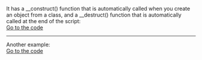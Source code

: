 It has a __construct() function that is automatically called when you create an object from a class, and a __destruct() function that is automatically called at the end of the script:<br>
<a href="https://github.com/Dheeraj2002kumar/Backend_with_php/blob/main/Backend_php/PHP%20OOP/4.%20PHP%20OOP%20-%20Destructor/destructor1.php">Go to the code</a>
<br>
<hr>
Another example:<br>
<a href="https://github.com/Dheeraj2002kumar/Backend_with_php/blob/main/Backend_php/PHP%20OOP/4.%20PHP%20OOP%20-%20Destructor/destructor2.php">Go to the code</a>
